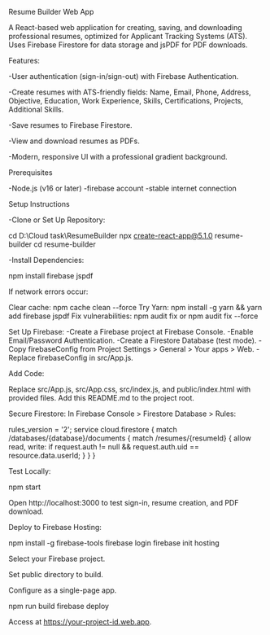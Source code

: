 Resume Builder Web App

A React-based web application for creating, saving, and downloading professional resumes, optimized for Applicant Tracking Systems (ATS). Uses Firebase Firestore for data storage and jsPDF for PDF downloads.

Features:

-User authentication (sign-in/sign-out) with Firebase Authentication.

-Create resumes with ATS-friendly fields: Name, Email, Phone, Address, Objective, Education, Work Experience, Skills, Certifications, Projects, Additional Skills.

-Save resumes to Firebase Firestore.

-View and download resumes as PDFs.

-Modern, responsive UI with a professional gradient background.


Prerequisites

-Node.js (v16 or later)
-firebase account
-stable internet connection

Setup Instructions

-Clone or Set Up Repository:

cd D:\Cloud task\ResumeBuilder
npx create-react-app@5.1.0 resume-builder
cd resume-builder

-Install Dependencies:

npm install firebase jspdf

If network errors occur:

Clear cache: npm cache clean --force
Try Yarn: npm install -g yarn && yarn add firebase jspdf
Fix vulnerabilities: npm audit fix or npm audit fix --force



Set Up Firebase:
-Create a Firebase project at Firebase Console.
-Enable Email/Password Authentication.
-Create a Firestore Database (test mode).
-Copy firebaseConfig from Project Settings > General > Your apps > Web.
-Replace firebaseConfig in src/App.js.



Add Code:

Replace src/App.js, src/App.css, src/index.js, and public/index.html with provided files.
Add this README.md to the project root.



Secure Firestore: In Firebase Console > Firestore Database > Rules:

rules_version = '2';
service cloud.firestore {
  match /databases/{database}/documents {
    match /resumes/{resumeId} {
      allow read, write: if request.auth != null && request.auth.uid == resource.data.userId;
    }
  }
}



Test Locally:

npm start

Open http://localhost:3000 to test sign-in, resume creation, and PDF download.



Deploy to Firebase Hosting:

npm install -g firebase-tools
firebase login
firebase init hosting





Select your Firebase project.



Set public directory to build.



Configure as a single-page app.

npm run build
firebase deploy

Access at https://your-project-id.web.app.